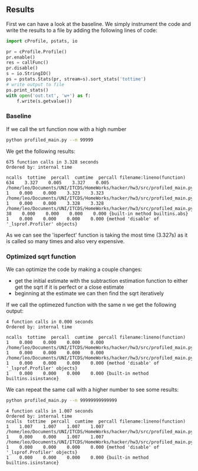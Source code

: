 ## Results

First we can have a look at the baseline. We simply instrument the code and write the results to a file by adding the following lines of code:

```python
import cProfile, pstats, io

pr = cProfile.Profile()
pr.enable()
res = callFunc()
pr.disable()
s = io.StringIO()
ps = pstats.Stats(pr, stream=s).sort_stats('tottime')
# write output to file
ps.print_stats()
with open('out.txt', 'w+') as f:
    f.write(s.getvalue())
```

### Baseline
If we call the srt function now with a high number
```bash
python profiled_main.py --n 99999
```
We get the following results:
```
675 function calls in 3.328 seconds
Ordered by: internal time

ncalls  tottime  percall  cumtime  percall filename:lineno(function)
634    3.327    0.005    3.327    0.005 /home/leo/Documents/UNI/ITCDS/HomeWorks/hacker/hw3/src/profiled_main.py:6(isperfect)
1    0.000    0.000    3.323    3.323 /home/leo/Documents/UNI/ITCDS/HomeWorks/hacker/hw3/src/profiled_main.py:29(getLowUpper)
1    0.000    0.000    3.328    3.328 /home/leo/Documents/UNI/ITCDS/HomeWorks/hacker/hw3/src/profiled_main.py:62(mysqrt)
38    0.000    0.000    0.000    0.000 {built-in method builtins.abs}
1    0.000    0.000    0.000    0.000 {method 'disable' of '_lsprof.Profiler' objects}
```
As we can see  the 'isperfect' function is taking the most time (3.327s) as it is called so many times and also very expensive.

### Optimized sqrt function
We can optimize the code by making a couple changes:
- get the initial estimate with the subtraction estimation function to either get the sqrt if it is perfect or a close estimate
- beginning at the estimate we can then find the sqrt iteratively

If we call the optimezed function with the same n we get the following output:

```
4 function calls in 0.000 seconds
Ordered by: internal time

ncalls  tottime  percall  cumtime  percall filename:lineno(function)
1    0.000    0.000    0.000    0.000 /home/leo/Documents/UNI/ITCDS/HomeWorks/hacker/hw3/src/profiled_main.py:6(sqrt_sub_method)
1    0.000    0.000    0.000    0.000 /home/leo/Documents/UNI/ITCDS/HomeWorks/hacker/hw3/src/profiled_main.py:17(opt_sqrt)
1    0.000    0.000    0.000    0.000 {method 'disable' of '_lsprof.Profiler' objects}
1    0.000    0.000    0.000    0.000 {built-in method builtins.isinstance}
```
We can repeat the same call with a higher number to see some results:

```bash
python profiled_main.py --n 99999999999999
```

```
4 function calls in 1.007 seconds
Ordered by: internal time
ncalls  tottime  percall  cumtime  percall filename:lineno(function)
1    1.007    1.007    1.007    1.007 /home/leo/Documents/UNI/ITCDS/HomeWorks/hacker/hw3/src/profiled_main.py:6(sqrt_sub_method)
1    0.000    0.000    1.007    1.007 /home/leo/Documents/UNI/ITCDS/HomeWorks/hacker/hw3/src/profiled_main.py:17(opt_sqrt)
1    0.000    0.000    0.000    0.000 {method 'disable' of '_lsprof.Profiler' objects}
1    0.000    0.000    0.000    0.000 {built-in method builtins.isinstance}
```
